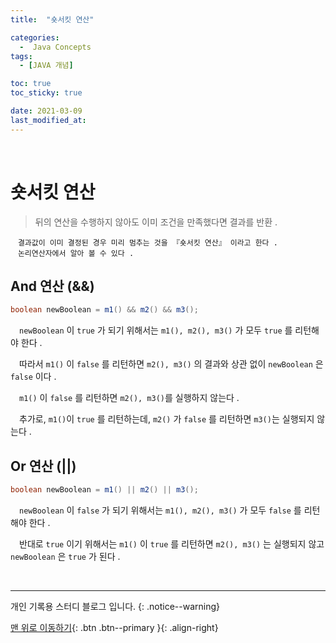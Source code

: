 ```yaml
---
title:  "숏서킷 연산" 

categories:
  -  Java Concepts
tags:
  - [JAVA 개념]

toc: true
toc_sticky: true

date: 2021-03-09
last_modified_at: 
---
```



<br>

# 숏서킷 연산

> 뒤의 연산을 수행하지 않아도 이미 조건을 만족했다면 결과를 반환 .   

```
　결과값이 이미 결정된 경우 미리 멈추는 것을 『숏서킷 연산』 이라고 한다 . 
　논리연산자에서 알아 볼 수 있다 .
```
## And 연산 (&&) 

```java
boolean newBoolean = m1() && m2() && m3();
```

　`newBoolean` 이 `true` 가 되기 위해서는 `m1(), m2(), m3()` 가 모두 `true` 를 리턴해야 한다 .   

　따라서 `m1()` 이 `false` 를 리턴하면 `m2(), m3()` 의 결과와 상관 없이 `newBoolean` 은 `false` 이다 .

　`m1()` 이 `false` 를 리턴하면 `m2(), m3()`를 실행하지 않는다 .

　추가로, `m1()`이 `true` 를 리턴하는데, `m2()` 가 `false` 를 리턴하면 `m3()`는 실행되지 않는다 .

## Or 연산 (||)

```java
boolean newBoolean = m1() || m2() || m3();
```

　`newBoolean` 이 `false` 가 되기 위해서는 `m1(), m2(), m3()` 가 모두 `false` 를 리턴해야 한다 .

　반대로 `true` 이기 위해서는 `m1()` 이 `true` 를 리턴하면 `m2(), m3()` 는 실행되지 않고 `newBoolean` 은 `true` 가 된다 .

<br>

***

개인 기록용 스터디 블로그 입니다.
{: .notice--warning}

[맨 위로 이동하기](#){: .btn .btn--primary }{: .align-right}